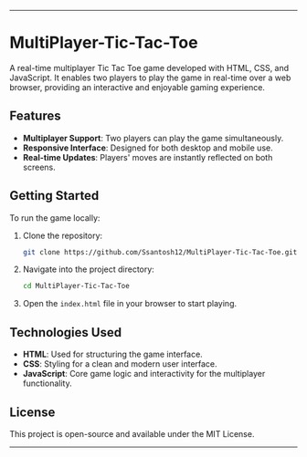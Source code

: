 
---

# MultiPlayer-Tic-Tac-Toe

A real-time multiplayer Tic Tac Toe game developed with HTML, CSS, and JavaScript. It enables two players to play the game in real-time over a web browser, providing an interactive and enjoyable gaming experience.

## Features

- **Multiplayer Support**: Two players can play the game simultaneously.
- **Responsive Interface**: Designed for both desktop and mobile use.
- **Real-time Updates**: Players' moves are instantly reflected on both screens.

## Getting Started

To run the game locally:

1. Clone the repository:
    ```bash
    git clone https://github.com/Ssantosh12/MultiPlayer-Tic-Tac-Toe.git
    ```
2. Navigate into the project directory:
    ```bash
    cd MultiPlayer-Tic-Tac-Toe
    ```
3. Open the `index.html` file in your browser to start playing.

## Technologies Used

- **HTML**: Used for structuring the game interface.
- **CSS**: Styling for a clean and modern user interface.
- **JavaScript**: Core game logic and interactivity for the multiplayer functionality.

## License

This project is open-source and available under the MIT License.

---

